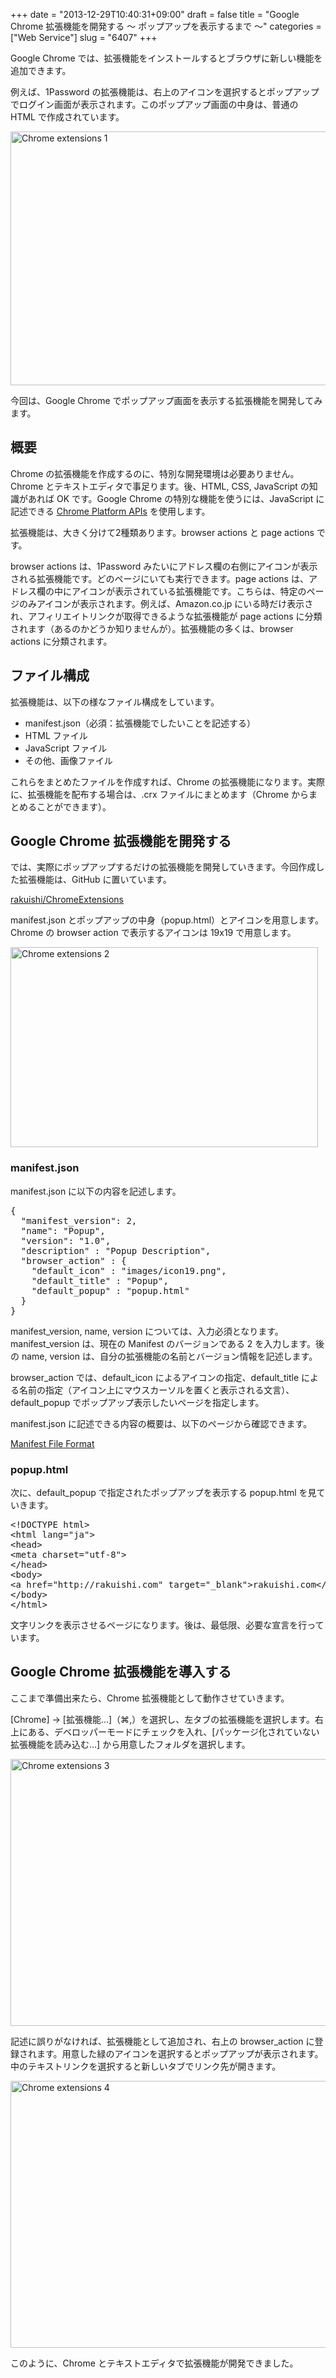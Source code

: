 +++
date = "2013-12-29T10:40:31+09:00"
draft = false
title = "Google Chrome 拡張機能を開発する 〜 ポップアップを表示するまで 〜"
categories = ["Web Service"]
slug = "6407"
+++

Google Chrome では、拡張機能をインストールするとブラウザに新しい機能を追加できます。

例えば、1Password の拡張機能は、右上のアイコンを選択するとポップアップでログイン画面が表示されます。このポップアップ画面の中身は、普通の HTML で作成されています。

<img class="align-center" src="/images/2013/12/chrome_extensions_1.png" alt="Chrome extensions 1" title="chrome_extensions_1.png" border="0" width="640" height="406" />

今回は、Google Chrome でポップアップ画面を表示する拡張機能を開発してみます。

<h2>概要</h2>

Chrome の拡張機能を作成するのに、特別な開発環境は必要ありません。Chrome とテキストエディタで事足ります。後、HTML, CSS, JavaScript の知識があれば OK です。Google Chrome の特別な機能を使うには、JavaScript に記述できる <a href="http://developer.chrome.com/extensions/api_index.html" target="_blank">Chrome Platform APIs</a> を使用します。

拡張機能は、大きく分けて2種類あります。browser actions と page actions です。

browser actions は、1Password みたいにアドレス欄の右側にアイコンが表示される拡張機能です。どのページにいても実行できます。page actions は、アドレス欄の中にアイコンが表示されている拡張機能です。こちらは、特定のページのみアイコンが表示されます。例えば、Amazon.co.jp にいる時だけ表示され、アフィリエイトリンクが取得できるような拡張機能が page actions に分類されます（あるのかどうか知りませんが）。拡張機能の多くは、browser actions に分類されます。

<h2>ファイル構成</h2>

拡張機能は、以下の様なファイル構成をしています。

<ul>
<li>manifest.json（必須：拡張機能でしたいことを記述する）</li>
<li>HTML ファイル</li>
<li>JavaScript ファイル</li>
<li>その他、画像ファイル</li>
</ul>

これらをまとめたファイルを作成すれば、Chrome の拡張機能になります。実際に、拡張機能を配布する場合は、.crx ファイルにまとめます（Chrome からまとめることができます）。

<h2>Google Chrome 拡張機能を開発する</h2>

では、実際にポップアップするだけの拡張機能を開発していきます。今回作成した拡張機能は、GitHub に置いています。

<a href="https://github.com/rakuishi/ChromeExtensions" target="_blank">rakuishi/ChromeExtensions</a>

manifest.json とポップアップの中身（popup.html）とアイコンを用意します。Chrome の browser action で表示するアイコンは 19x19 で用意します。

<img class="align-center" src="/images/2013/12/chrome_extensions_2.png" alt="Chrome extensions 2" title="chrome_extensions_2.png" border="0" width="492" height="320" />

<h3>manifest.json</h3>

manifest.json に以下の内容を記述します。

<pre class="prettyprint">{
  "manifest_version": 2,
  "name": "Popup",
  "version": "1.0",
  "description" : "Popup Description",
  "browser_action" : {
    "default_icon" : "images/icon19.png",
    "default_title" : "Popup",
    "default_popup" : "popup.html"
  }
}</pre>

manifest_version, name, version については、入力必須となります。manifest_version は、現在の Manifest のバージョンである 2 を入力します。後の name, version は、自分の拡張機能の名前とバージョン情報を記述します。

browser_action では、default_icon によるアイコンの指定、default_title による名前の指定（アイコン上にマウスカーソルを置くと表示される文言）、default_popup でポップアップ表示したいページを指定します。

manifest.json に記述できる内容の概要は、以下のページから確認できます。

<a href="http://developer.chrome.com/extensions/manifest.html" target="_blank">Manifest File Format</a>

<h3>popup.html</h3>

次に、default_popup で指定されたポップアップを表示する popup.html を見ていきます。

<pre class="prettyprint">&lt;!DOCTYPE html&gt;
&lt;html lang="ja"&gt;
&lt;head&gt;
&lt;meta charset="utf-8"&gt;
&lt;/head&gt;
&lt;body&gt;
&lt;a href="http://rakuishi.com" target="_blank"&gt;rakuishi.com&lt;/a&gt;
&lt;/body&gt;
&lt;/html&gt;</pre>

文字リンクを表示させるページになります。後は、最低限、必要な宣言を行っています。

<h2>Google Chrome 拡張機能を導入する</h2>

ここまで準備出来たら、Chrome 拡張機能として動作させていきます。

[Chrome] → [拡張機能...]（⌘,）を選択し、左タブの拡張機能を選択します。右上にある、デベロッパーモードにチェックを入れ、[パッケージ化されていない拡張機能を読み込む...] から用意したフォルダを選択します。

<img class="align-center" src="/images/2013/12/chrome_extensions_3.png" alt="Chrome extensions 3" title="chrome_extensions_3.png" border="0" width="640" height="427" />

記述に誤りがなければ、拡張機能として追加され、右上の browser_action に登録されます。用意した緑のアイコンを選択するとポップアップが表示されます。中のテキストリンクを選択すると新しいタブでリンク先が開きます。

<img class="align-center" src="/images/2013/12/chrome_extensions_4.png" alt="Chrome extensions 4" title="chrome_extensions_4.png" border="0" width="640" height="427" />

このように、Chrome とテキストエディタで拡張機能が開発できました。
